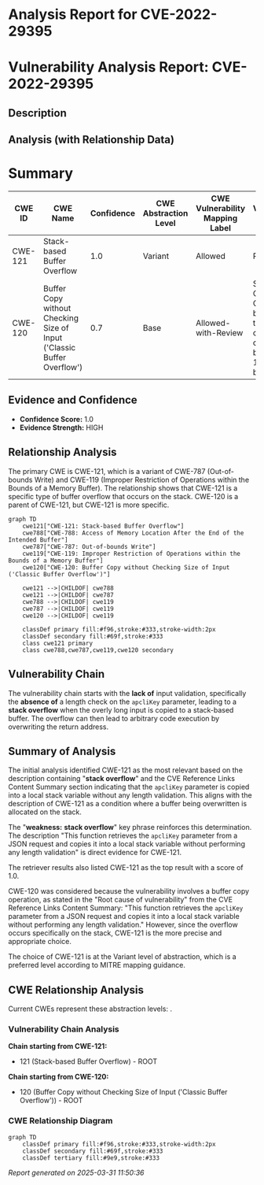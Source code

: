 # Analysis Report for CVE-2022-29395

# Vulnerability Analysis Report: CVE-2022-29395

## Description



## Analysis (with Relationship Data)

# Summary
| CWE ID | CWE Name | Confidence | CWE Abstraction Level | CWE Vulnerability Mapping Label | CWE-Vulnerability Mapping Notes |
|---|---|---|---|---|---|
| CWE-121 | Stack-based Buffer Overflow | 1.0 | Variant | Allowed | Primary CWE |
| CWE-120 | Buffer Copy without Checking Size of Input ('Classic Buffer Overflow') | 0.7 | Base | Allowed-with-Review | Secondary Candidate. Considered because of the buffer copy operation, but CWE-121 is a better fit. |

## Evidence and Confidence

*   **Confidence Score:** 1.0
*   **Evidence Strength:** HIGH

## Relationship Analysis
The primary CWE is CWE-121, which is a variant of CWE-787 (Out-of-bounds Write) and CWE-119 (Improper Restriction of Operations within the Bounds of a Memory Buffer). The relationship shows that CWE-121 is a specific type of buffer overflow that occurs on the stack. CWE-120 is a parent of CWE-121, but CWE-121 is more specific.

```mermaid
graph TD
    cwe121["CWE-121: Stack-based Buffer Overflow"]
    cwe788["CWE-788: Access of Memory Location After the End of the Intended Buffer"]
    cwe787["CWE-787: Out-of-bounds Write"]
    cwe119["CWE-119: Improper Restriction of Operations within the Bounds of a Memory Buffer"]
    cwe120["CWE-120: Buffer Copy without Checking Size of Input ('Classic Buffer Overflow')"]

    cwe121 -->|CHILDOF| cwe788
    cwe121 -->|CHILDOF| cwe787
    cwe788 -->|CHILDOF| cwe119
    cwe787 -->|CHILDOF| cwe119
    cwe120 -->|CHILDOF| cwe119
    
    classDef primary fill:#f96,stroke:#333,stroke-width:2px
    classDef secondary fill:#69f,stroke:#333
    class cwe121 primary
    class cwe788,cwe787,cwe119,cwe120 secondary
```

## Vulnerability Chain
The vulnerability chain starts with the **lack of** input validation, specifically the **absence of** a length check on the `apcliKey` parameter, leading to a **stack overflow** when the overly long input is copied to a stack-based buffer. The overflow can then lead to arbitrary code execution by overwriting the return address.

## Summary of Analysis
The initial analysis identified CWE-121 as the most relevant based on the description containing "**stack overflow**" and the CVE Reference Links Content Summary section indicating that the `apcliKey` parameter is copied into a local stack variable without any length validation. This aligns with the description of CWE-121 as a condition where a buffer being overwritten is allocated on the stack.

The "**weakness:** **stack overflow**" key phrase reinforces this determination. The description "This function retrieves the `apcliKey` parameter from a JSON request and copies it into a local stack variable without performing any length validation" is direct evidence for CWE-121.

The retriever results also listed CWE-121 as the top result with a score of 1.0.

CWE-120 was considered because the vulnerability involves a buffer copy operation, as stated in the "Root cause of vulnerability" from the CVE Reference Links Content Summary: "This function retrieves the `apcliKey` parameter from a JSON request and copies it into a local stack variable without performing any length validation." However, since the overflow occurs specifically on the stack, CWE-121 is the more precise and appropriate choice.

The choice of CWE-121 is at the Variant level of abstraction, which is a preferred level according to MITRE mapping guidance.


## CWE Relationship Analysis

Current CWEs represent these abstraction levels: .


### Vulnerability Chain Analysis

**Chain starting from CWE-121:**
- 121 (Stack-based Buffer Overflow) - ROOT


**Chain starting from CWE-120:**
- 120 (Buffer Copy without Checking Size of Input ('Classic Buffer Overflow')) - ROOT



### CWE Relationship Diagram

```mermaid
graph TD
    classDef primary fill:#f96,stroke:#333,stroke-width:2px
    classDef secondary fill:#69f,stroke:#333
    classDef tertiary fill:#9e9,stroke:#333
```



*Report generated on 2025-03-31 11:50:36*
